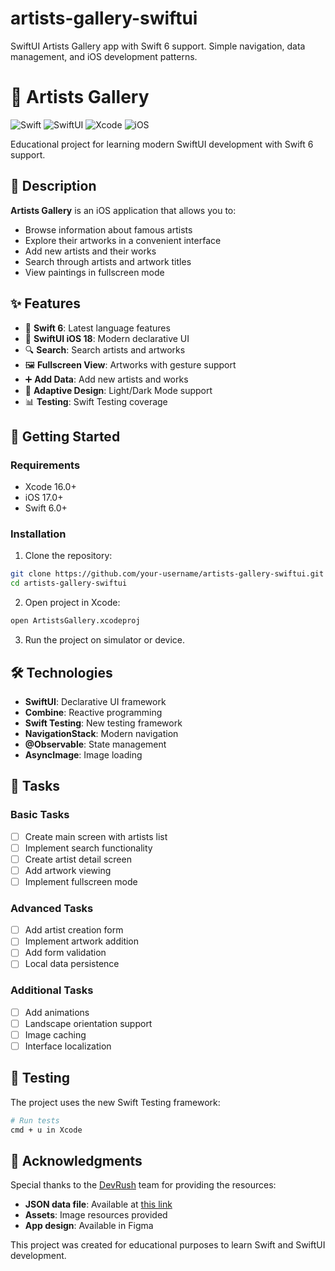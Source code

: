 # artists-gallery-swiftui
SwiftUI Artists Gallery app with Swift 6 support. Simple navigation, data management, and iOS development patterns.

# 🎨 Artists Gallery

![Swift](https://img.shields.io/badge/Swift-6.0-orange.svg)
![SwiftUI](https://img.shields.io/badge/SwiftUI-iOS%2018-blue.svg)
![Xcode](https://img.shields.io/badge/Xcode-16.0-blue.svg)
![iOS](https://img.shields.io/badge/iOS-17.0%2B-green.svg)

Educational project for learning modern SwiftUI development with Swift 6 support.

## 📱 Description

**Artists Gallery** is an iOS application that allows you to:
- Browse information about famous artists
- Explore their artworks in a convenient interface
- Add new artists and their works
- Search through artists and artwork titles
- View paintings in fullscreen mode

## ✨ Features

- 🎯 **Swift 6**: Latest language features
- 📱 **SwiftUI iOS 18**: Modern declarative UI
- 🔍 **Search**: Search artists and artworks
- 🖼️ **Fullscreen View**: Artworks with gesture support
- ➕ **Add Data**: Add new artists and works
- 🎨 **Adaptive Design**: Light/Dark Mode support
- 📊 **Testing**: Swift Testing coverage

## 🚀 Getting Started

### Requirements
- Xcode 16.0+
- iOS 17.0+
- Swift 6.0+

### Installation
1. Clone the repository:
```bash
git clone https://github.com/your-username/artists-gallery-swiftui.git
cd artists-gallery-swiftui
```


2. Open project in Xcode:
```bash
open ArtistsGallery.xcodeproj
```

3. Run the project on simulator or device.

## 🛠️ Technologies

- **SwiftUI**: Declarative UI framework
- **Combine**: Reactive programming
- **Swift Testing**: New testing framework
- **NavigationStack**: Modern navigation
- **@Observable**: State management
- **AsyncImage**: Image loading

## 🎯 Tasks

### Basic Tasks
- [ ] Create main screen with artists list
- [ ] Implement search functionality
- [ ] Create artist detail screen
- [ ] Add artwork viewing
- [ ] Implement fullscreen mode

### Advanced Tasks
- [ ] Add artist creation form
- [ ] Implement artwork addition
- [ ] Add form validation
- [ ] Local data persistence

### Additional Tasks
- [ ] Add animations
- [ ] Landscape orientation support
- [ ] Image caching
- [ ] Interface localization

## 🧪 Testing

The project uses the new Swift Testing framework:

```bash
# Run tests
cmd + u in Xcode
```

## 🙏 Acknowledgments

Special thanks to the [DevRush](https://devrush.eduonline.io/) team for providing the resources:

- **JSON data file**: Available at [this link](https://cdn.accelonline.io/OUR6G_IgJkCvBg5qurB2Ag/files/YPHn3cnKEk2NutI6fHK04Q.json)
- **Assets**: Image resources provided
- **App design**: Available in Figma

This project was created for educational purposes to learn Swift and SwiftUI development.
